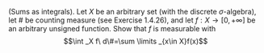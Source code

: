 (Sums as integrals). Let $X$ be an arbitrary set (with the discrete $\sigma$-algebra), let $\#$ be counting measure (see Exercise 1.4.26), and let $f:X\to [0,+\infty]$ be an arbitrary unsigned function. Show that $f$ is measurable with $$\int _X f\ d\#=\sum \limits _{x\in X}f(x)$$